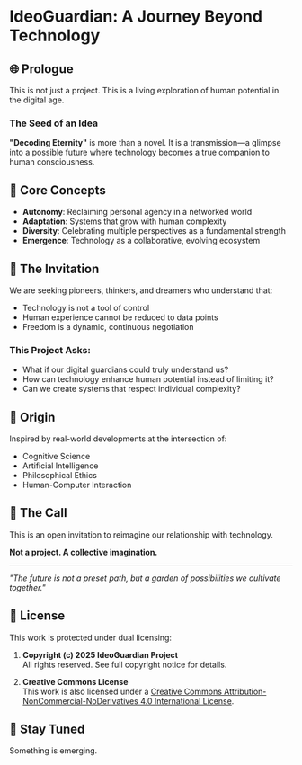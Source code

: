 # IdeoGuardian: A Journey Beyond Technology

## 🌐 Prologue

This is not just a project. 
This is a living exploration of human potential in the digital age.

### The Seed of an Idea

**"Decoding Eternity"** is more than a novel. It is a transmission—a glimpse into a possible future where technology becomes a true companion to human consciousness.

## 🔮 Core Concepts

- **Autonomy**: Reclaiming personal agency in a networked world
- **Adaptation**: Systems that grow with human complexity
- **Diversity**: Celebrating multiple perspectives as a fundamental strength
- **Emergence**: Technology as a collaborative, evolving ecosystem

## 🚀 The Invitation

We are seeking pioneers, thinkers, and dreamers who understand that:
- Technology is not a tool of control
- Human experience cannot be reduced to data points
- Freedom is a dynamic, continuous negotiation

### This Project Asks:
- What if our digital guardians could truly understand us?
- How can technology enhance human potential instead of limiting it?
- Can we create systems that respect individual complexity?

## 🌱 Origin

Inspired by real-world developments at the intersection of:
- Cognitive Science
- Artificial Intelligence
- Philosophical Ethics
- Human-Computer Interaction

## 🤝 The Call

This is an open invitation to reimagine our relationship with technology.

**Not a project. 
A collective imagination.**

---

*"The future is not a preset path, but a garden of possibilities we cultivate together."*

## 📄 License

This work is protected under dual licensing:

1. **Copyright (c) 2025 IdeoGuardian Project**  
   All rights reserved. See full copyright notice for details.

2. **Creative Commons License**  
   This work is also licensed under a [Creative Commons Attribution-NonCommercial-NoDerivatives 4.0 International License](http://creativecommons.org/licenses/by-nc-nd/4.0/).

## 📢 Stay Tuned

Something is emerging.

